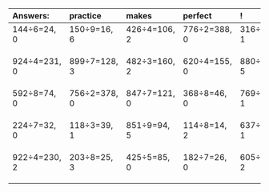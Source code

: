 | Answers: | practice | makes | perfect | ! |
| :--- | :--- | :--- | :--- | :--- |
| 144÷6=24, 0 | 150÷9=16, 6 | 426÷4=106, 2 | 776÷2=388, 0 | 316÷7=45, 1 | 
|   |   |   |   |   | 
|   |   |   |   |   | 
|   |   |   |   |   | 
| 924÷4=231, 0 | 899÷7=128, 3 | 482÷3=160, 2 | 620÷4=155, 0 | 880÷7=125, 5 | 
|   |   |   |   |   | 
|   |   |   |   |   | 
|   |   |   |   |   | 
| 592÷8=74, 0 | 756÷2=378, 0 | 847÷7=121, 0 | 368÷8=46, 0 | 769÷8=96, 1 | 
|   |   |   |   |   | 
|   |   |   |   |   | 
|   |   |   |   |   | 
| 224÷7=32, 0 | 118÷3=39, 1 | 851÷9=94, 5 | 114÷8=14, 2 | 637÷6=106, 1 | 
|   |   |   |   |   | 
|   |   |   |   |   | 
|   |   |   |   |   | 
| 922÷4=230, 2 | 203÷8=25, 3 | 425÷5=85, 0 | 182÷7=26, 0 | 605÷9=67, 2 | 
|   |   |   |   |   | 
|   |   |   |   |   | 
|   |   |   |   |   | 
